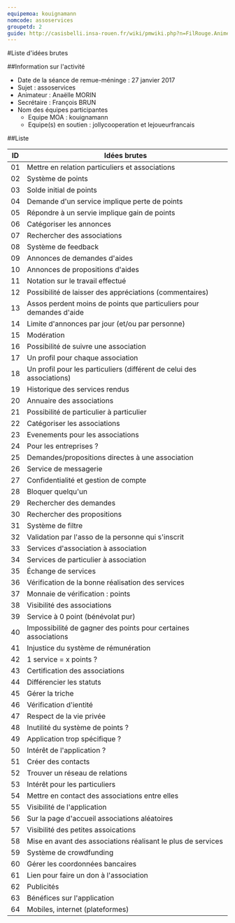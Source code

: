 ```yaml
---
equipemoa: kouignamann
nomcode: assoservices
groupetd: 2
guide: http://casisbelli.insa-rouen.fr/wiki/pmwiki.php?n=FilRouge.AnimerRemueMeninge
---
```


#Liste d'idées brutes

##Information sur l'activité
- Date de la séance de remue-méninge : 27 janvier 2017
- Sujet : assoservices
- Animateur : Anaëlle MORIN
- Secrétaire : François BRUN
- Nom des équipes participantes
  - Equipe MOA : kouignamann
  - Equipe(s) en soutien : jollycooperation et lejoueurfrancais

##Liste

| ID 	| Idées brutes                            	|
|----	|-----------------------------------------	|
| 01 	| Mettre en relation particuliers et associations  |
| 02 	| Système de points      	|
| 03 	| Solde initial de points	|
| 04 	| Demande d'un service implique perte de points     	|
| 05	| Répondre à un servie implique gain de points  	|
| 06 	| Catégoriser les annonces 	|
| 07 	| Rechercher des associations  	|
| 08 	| Système de feedback	|
| 09	| Annonces de demandes d'aides   |
| 10 	| Annonces de propositions d'aides 	|
| 11 	| Notation sur le travail effectué 	|
| 12 	| Possibilité de laisser des appréciations (commentaires)  	|
| 13	| Assos perdent moins de points que particuliers pour demandes d'aide   	|
| 14 	| Limite d'annonces par jour (et/ou par personne)    	|
| 15 	| Modération  	|
| 16 	| Possibilité de suivre une association   	|
| 17	| Un profil pour chaque association  	|
| 18 	| Un profil pour les particuliers (différent de celui des associations)	|
| 19 	| Historique des services rendus   	|
| 20 	| Annuaire des associations	|
| 21	| Possibilité de particulier à particulier       	|
| 22 	| Catégoriser les associations	|
| 23 	| Evenements pour les associations	|
| 24 	| Pour les entreprises ?	|
| 25	| Demandes/propositions directes à une association	|
| 26 	| Service de messagerie  	|
| 27 	| Confidentialité et gestion de compte	|
| 28 	| Bloquer quelqu'un	|
| 29	| Rechercher des demandes 	|
| 30 	| Rechercher des propositions	|
| 31 	| Système de filtre	|
| 32	| Validation par l'asso de la personne qui s'inscrit	|
| 33 	| Services d'association à association	|
| 34	| Services de particulier à association |
| 35 	| Échange de services	|
| 36 	| Vérification de la bonne réalisation des services	|
| 37 	| Monnaie de vérification : points	|
| 38	| Visibilité des associations	|
| 39 	| Service à 0 point (bénévolat pur)	|
| 40 	| Impossibilité de gagner des points pour certaines associations	|
| 41 	| Injustice du système de rémunération	|
| 42	| 1 service = x points ?	|
| 43 	| Certification des associations	|
| 44 	| Différencier les statuts	|
| 45 	| Gérer la triche	|
| 46	| Vérification d'ientité	|
| 47 	| Respect de la vie privée	|
| 48 	| Inutilité du système de points ?	|
| 49 	| Application trop spécifique ?	|
| 50	| Intérêt de l'application ?	|
| 51 	| Créer des contacts	|
| 52 	| Trouver un réseau de relations	|
| 53 	| Intérêt pour les particuliers	|
| 54	| Mettre en contact des associations entre elles	|
| 55 	| Visibilité de l'application	|
| 56	| Sur la page d'accueil associations aléatoires	|
| 57 	| Visibilité des petites assoications	|
| 58 	| Mise en avant des associations réalisant le plus de services	|
| 59 	| Système de crowdfunding	|
| 60	| Gérer les coordonnées bancaires	|
| 61  | Lien pour faire un don à l'association |
| 62  | Publicités |
| 63  | Bénéfices sur l'application |
| 64  | Mobiles, internet (plateformes) |
